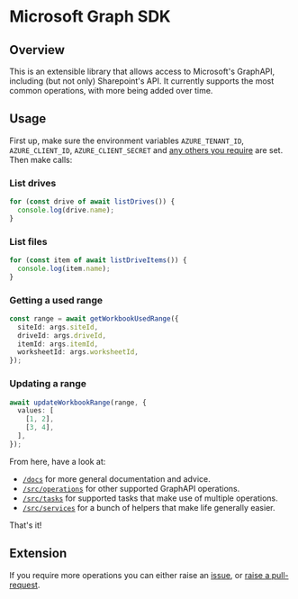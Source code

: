 # Microsoft Graph SDK

## Overview

This is an extensible library that allows access to Microsoft's GraphAPI, including (but not only) Sharepoint's API. It currently supports the most common operations, with more being added over time.

## Usage

First up, make sure the environment variables `AZURE_TENANT_ID`, `AZURE_CLIENT_ID`, `AZURE_CLIENT_SECRET` and [any others you require](docs/envs.md) are set. Then make calls:

### List drives

```typescript
for (const drive of await listDrives()) {
  console.log(drive.name);
}
```

### List files

```typescript
for (const item of await listDriveItems()) {
  console.log(item.name);
}
```

### Getting a used range

```typescript
const range = await getWorkbookUsedRange({
  siteId: args.siteId,
  driveId: args.driveId,
  itemId: args.itemId,
  worksheetId: args.worksheetId,
});
```

### Updating a range

```typescript
await updateWorkbookRange(range, {
  values: [
    [1, 2],
    [3, 4],
  ],
});
```

From here, have a look at:

- [`/docs`](https://github.com/ProspectSafe/microsoft-graph/tree/main/docs) for more general documentation and advice.
- [`/src/operations`](https://github.com/ProspectSafe/microsoft-graph/tree/main/src/operations) for other supported GraphAPI operations.
- [`/src/tasks`](https://github.com/ProspectSafe/microsoft-graph/tree/main/src/tasks) for supported tasks that make use of multiple operations.
- [`/src/services`](https://github.com/ProspectSafe/microsoft-graph/tree/main/src/services) for a bunch of helpers that make life generally easier.

That's it!

## Extension

If you require more operations you can either raise an [issue](https://github.com/ProspectSafe/microsoft-graph/issues), or [raise a pull-request](CONTRIBUTING.md).
